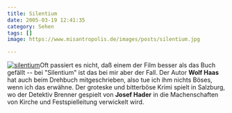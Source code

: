 ```yaml
---
title: Silentium
date: 2005-03-19 12:41:35
category: Sehen
tags: []
image: https://www.misantropolis.de/images/posts/silentium.jpg

---
```


[![](http://www.misantropolis.de/wp-content/uploads/2008/04/silentium.jpg "silentium")](http://www.misantropolis.de/wp-content/uploads/2008/04/silentium.jpg)Oft passiert es nicht, daß einem der Film besser als das Buch gefällt -- bei "Silentium" ist das bei mir aber der Fall. Der Autor **Wolf Haas** hat auch beim Drehbuch mitgeschrieben, also tue ich ihm nichts Böses, wenn ich das erwähne. Der groteske und bitterböse Krimi spielt in Salzburg, wo der Detektiv Brenner gespielt von **Josef Hader** in die Machenschaften von Kirche und Festspielleitung verwickelt wird.
